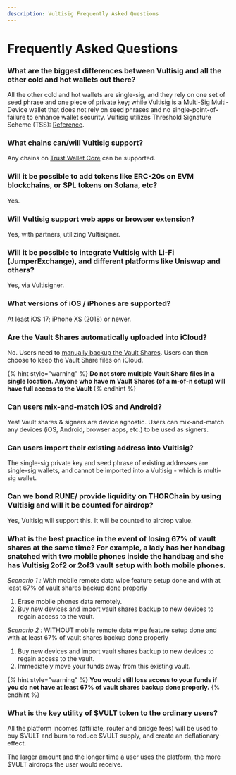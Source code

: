 ```yaml
---
description: Vultisig Frequently Asked Questions
---
```


# Frequently Asked Questions

### What are the biggest differences between Vultisig and all the other cold and hot wallets out there?

All the other cold and hot wallets are single-sig, and they rely on one set of seed phrase and one piece of private key; while Vultisig is a Multi-Sig Multi-Device wallet that does not rely on seed phrases and no single-point-of-failure to enhance wallet security. Vultisig utilizes Threshold Signature Scheme (TSS): [Reference](https://medium.com/zengo/threshold-signatures-private-key-the-next-generation-f27b30793b).

### What chains can/will Vultisig support?

Any chains on [Trust Wallet Core](https://github.com/trustwallet/wallet-core/tree/master/src) can be supported.

### Will it be possible to add tokens like ERC-20s on EVM blockchains, or SPL tokens on Solana, etc?

Yes.

### Will Vultisig support web apps or browser extension?

Yes, with partners, utilizing Vultisigner.

### Will it be possible to integrate Vultisig with Li-Fi (JumperExchange), and different platforms like Uniswap and others?

Yes, via Vultisigner.&#x20;

### What versions of iOS / iPhones are supported?

At least iOS 17; iPhone XS (2018) or newer.

### Are the Vault Shares automatically uploaded into iCloud?

No. Users need to [manually backup the Vault Shares](https://docs.vultisig.com/user-actions/managing-your-vault). Users can then choose to keep the Vault Share files on iCloud.

{% hint style="warning" %}
**Do not store multiple Vault Share files in a single location. Anyone who have m Vault Shares (of a m-of-n setup) will have full access to the Vault**
{% endhint %}

### Can users mix-and-match iOS and Android?

Yes! Vault shares & signers are device agnostic. Users can mix-and-match any devices (iOS, Android, browser apps, etc.) to be used as signers.

### Can users import their existing address into Vultisig?

The single-sig private key and seed phrase of existing addresses are single-sig wallets, and cannot be imported into a Vultisig - which is multi-sig wallet.&#x20;

### Can we bond RUNE/ provide liquidity on THORChain by using Vultisig and will it be counted for airdrop?

Yes, Vultisig will support this. It will be counted to airdrop value.&#x20;

### What is the best practice in the event of losing 67% of vault shares at the same time? For example, a lady has her handbag snatched with two mobile phones inside the handbag and she has Vultisig 2of2 or 2of3 vault setup with both mobile phones.

*Scenario 1 :*
With mobile remote data wipe feature setup done and with at least 67% of vault shares backup done properly

1. Erase mobile phones data remotely. 
2. Buy new devices and import vault shares backup to new devices to regain access to the vault.

*Scenario 2 :*
WITHOUT mobile remote data wipe feature setup done and with at least 67% of vault shares backup done properly

1. Buy new devices and import vault shares backup to new devices to regain access to the vault.
2. Immediately move your funds away from this existing vault.

{% hint style="warning" %}
**You would still loss access to your funds if you do not have at least 67% of vault shares backup done properly.**
{% endhint %}

### What is the key utility of $VULT token to the ordinary users?

All the platform incomes (affiliate, router and bridge fees) will be used to buy $VULT and burn to reduce $VULT supply, and create an deflationary effect.

The larger amount and the longer time a user uses the platform, the more $VULT airdrops the user would receive.

